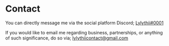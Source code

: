 # Contact

You can directly message me via the social platform Discord; [Lylythii#0001](https://discordapp.com/users/857969485670383647)

If you would like to email me regarding business, partnerships, or anything of such significance, do so via; [lylythiicontact@gmail.com](mailto:lylythiicontact@gmail.com)
